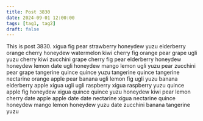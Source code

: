 ```yaml
---
title: Post 3830
date: 2024-09-01 12:00:00
tags: [tag1, tag2]
draft: false
---
```

This is post 3830.
xigua
fig
pear
strawberry
honeydew
yuzu
elderberry
orange
cherry
honeydew
watermelon
kiwi
cherry
fig
orange
pear
grape
ugli
yuzu
cherry
kiwi
zucchini
grape
cherry
fig
pear
elderberry
honeydew
honeydew
lemon
date
ugli
honeydew
mango
lemon
ugli
yuzu
pear
zucchini
pear
grape
tangerine
quince
quince
yuzu
tangerine
quince
tangerine
nectarine
orange
apple
pear
banana
ugli
lemon
fig
ugli
yuzu
banana
elderberry
apple
xigua
ugli
ugli
raspberry
xigua
raspberry
yuzu
quince
apple
fig
honeydew
xigua
quince
quince
yuzu
honeydew
kiwi
pear
lemon
cherry
date
apple
apple
date
date
nectarine
xigua
nectarine
quince
honeydew
mango
lemon
honeydew
yuzu
date
zucchini
banana
tangerine
yuzu
